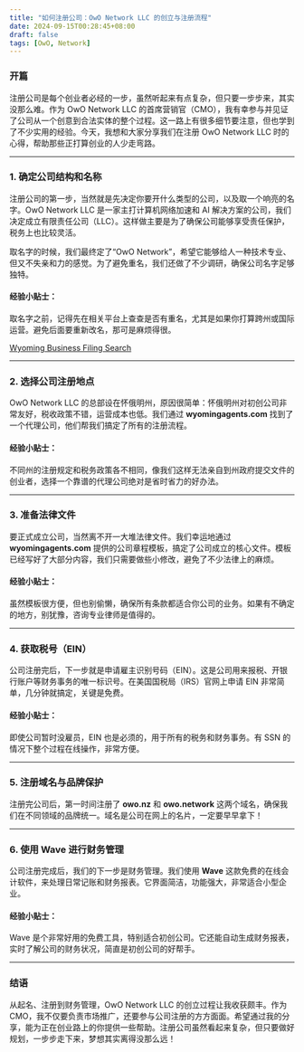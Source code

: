 ```yaml
---
title: "如何注册公司：OwO Network LLC 的创立与注册流程"
date: 2024-09-15T00:28:45+08:00
draft: false
tags: [OwO, Network]
---
```

### 开篇
注册公司是每个创业者必经的一步，虽然听起来有点复杂，但只要一步步来，其实没那么难。作为 OwO Network LLC 的首席营销官（CMO），我有幸参与并见证了公司从一个创意到合法实体的整个过程。这一路上有很多细节要注意，但也学到了不少实用的经验。今天，我想和大家分享我们在注册 OwO Network LLC 时的心得，帮助那些正打算创业的人少走弯路。

---

### 1. 确定公司结构和名称
注册公司的第一步，当然就是先决定你要开什么类型的公司，以及取一个响亮的名字。OwO Network LLC 是一家主打计算机网络加速和 AI 解决方案的公司，我们决定成立有限责任公司（LLC）。这样做主要是为了确保公司能够享受责任保护，税务上也比较灵活。

取名字的时候，我们最终定了“OwO Network”，希望它能够给人一种技术专业、但又不失亲和力的感觉。为了避免重名，我们还做了不少调研，确保公司名字足够独特。

#### 经验小贴士：
取名字之前，记得先在相关平台上查查是否有重名，尤其是如果你打算跨州或国际运营。避免后面要重新改名，那可是麻烦得很。

[Wyoming Business Filing Search](https://wyobiz.wyo.gov/Business/FilingSearch.aspx)


---

### 2. 选择公司注册地点
OwO Network LLC 的总部设在怀俄明州，原因很简单：怀俄明州对初创公司非常友好，税收政策不错，运营成本也低。我们通过 **wyomingagents.com** 找到了一个代理公司，他们帮我们搞定了所有的注册流程。

#### 经验小贴士：
不同州的注册规定和税务政策各不相同，像我们这样无法亲自到州政府提交文件的创业者，选择一个靠谱的代理公司绝对是省时省力的好办法。

---

### 3. 准备法律文件
要正式成立公司，当然离不开一大堆法律文件。我们幸运地通过 **wyomingagents.com** 提供的公司章程模板，搞定了公司成立的核心文件。模板已经写好了大部分内容，我们只需要做些小修改，避免了不少法律上的麻烦。

#### 经验小贴士：
虽然模板很方便，但也别偷懒，确保所有条款都适合你公司的业务。如果有不确定的地方，别犹豫，咨询专业律师是值得的。

---

### 4. 获取税号（EIN）
公司注册完后，下一步就是申请雇主识别号码（EIN）。这是公司用来报税、开银行账户等财务事务的唯一标识号。在美国国税局（IRS）官网上申请 EIN 非常简单，几分钟就搞定，关键是免费。

#### 经验小贴士：
即使公司暂时没雇员，EIN 也是必须的，用于所有的税务和财务事务。有 SSN 的情况下整个过程在线操作，非常方便。

---

### 5. 注册域名与品牌保护
注册完公司后，第一时间注册了 **owo.nz** 和 **owo.network** 这两个域名，确保我们在不同领域的品牌统一。域名是公司在网上的名片，一定要早早拿下！

---

### 6. 使用 Wave 进行财务管理
公司注册完成后，我们的下一步是财务管理。我们使用 **Wave** 这款免费的在线会计软件，来处理日常记账和财务报表。它界面简洁，功能强大，非常适合小型企业。

#### 经验小贴士：
Wave 是个非常好用的免费工具，特别适合初创公司。它还能自动生成财务报表，实时了解公司的财务状况，简直是初创公司的好帮手。

---

### 结语
从起名、注册到财务管理，OwO Network LLC 的创立过程让我收获颇丰。作为 CMO，我不仅要负责市场推广，还要参与公司注册的方方面面。希望通过我的分享，能为正在创业路上的你提供一些帮助。注册公司虽然看起来复杂，但只要做好规划，一步步走下来，梦想其实离得没那么远！
